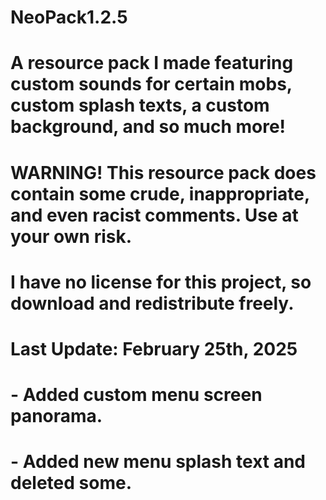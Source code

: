 # NeoPack1.2.5
#
# A resource pack I made featuring custom sounds for certain mobs, custom splash texts, a custom background, and so much more!
# WARNING! This resource pack does contain some crude, inappropriate, and even racist comments. Use at your own risk.
# I have no license for this project, so download and redistribute freely.
#
#
# Last Update: February 25th, 2025
# - Added custom menu screen panorama.
# - Added new menu splash text and deleted some.
